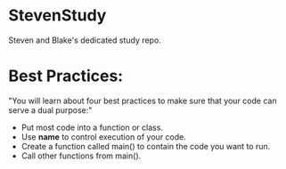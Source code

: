 # StevenStudy
Steven and Blake's dedicated study repo.

# Best Practices:

"You will learn about four best practices to make sure that your code can serve a dual purpose:"

  - Put most code into a function or class.
  - Use __name__ to control execution of your code.
  - Create a function called main() to contain the code you want to run.
  - Call other functions from main().